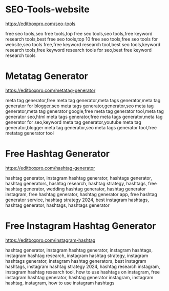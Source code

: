 # SEO-Tools-website

https://editboxpro.com/seo-tools

free seo tools,seo free tools,top free seo tools,seo tools,free keyword research tools,best free seo tools,top 10 free seo tools,free seo tools for website,seo tools free,free keyword research tool,best seo tools,keyword research tools,free keyword research tools for seo,best free keyword research tools

# Metatag Generator
https://editboxpro.com/metatag-generator

meta tag generator,free meta tag generator,meta tags generator,meta tag generator for blogger,seo meta tags generator,generator,seo meta tag generator,meta tag generator google,free meta tag generator tool,meta tag generator seo,html meta tags generator,free meta tags generator,meta tag generator for seo,keyword meta tag generator,youtube meta tag generator,blogger meta tag generator,seo meta tags generator tool,free metatag generator tool

# Free Hashtag Generator
https://editboxpro.com/hashtag-generator

hashtag generator, instagram hashtag generator, hashtags generator, hashtag generators,  hashtag research,  hashtag strategy,  hashtags, free hashtag generator, wedding hashtag generator, hashtag generator instagram, free hashtag generator, hashtag generator app, free hashtag generator service,  hashtag strategy 2024, best instagram hashtags, hashtag generator, hashtags, hashtags generator

# Free Instagram Hashtag Generator
https://editboxpro.com/instagram-hashtag

hashtag generator, instagram hashtag generator, instagram hashtags, instagram hashtag research, instagram hashtag strategy, instagram hashtags generator, instagram hashtag generators, best instagram hashtags, instagram hashtag strategy 2024, hashtag research instagram, instagram hashtag research tool, how to use hashtags on instagram, free instagram hashtag generator, hashtag generator instagram, instagram hashtag, instagram, how to use instagram hashtags
